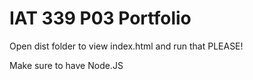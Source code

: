 # IAT 339 P03 Portfolio 
 
Open dist folder to view index.html and run that PLEASE!

Make sure to have Node.JS

